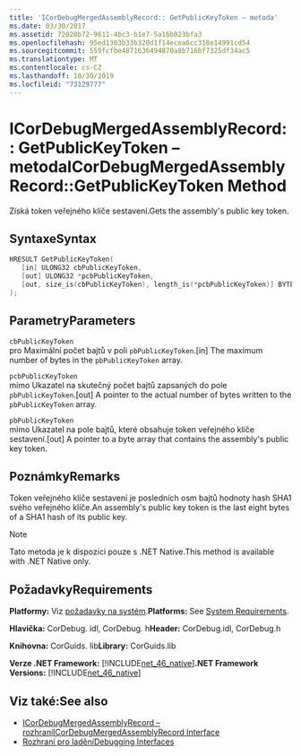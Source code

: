```yaml
---
title: 'ICorDebugMergedAssemblyRecord:: GetPublicKeyToken – metoda'
ms.date: 03/30/2017
ms.assetid: 72020b72-9611-4bc3-b1e7-5a16b023bfa3
ms.openlocfilehash: 95ed1303b33b328d1f14ecea6cc318e14991cd54
ms.sourcegitcommit: 559fcfbe4871636494870a8b716bf7325df34ac5
ms.translationtype: MT
ms.contentlocale: cs-CZ
ms.lasthandoff: 10/30/2019
ms.locfileid: "73129777"
---
```

# <a name="icordebugmergedassemblyrecordgetpublickeytoken-method"></a><span data-ttu-id="aa214-102">ICorDebugMergedAssemblyRecord:: GetPublicKeyToken – metoda</span><span class="sxs-lookup"><span data-stu-id="aa214-102">ICorDebugMergedAssemblyRecord::GetPublicKeyToken Method</span></span>
<span data-ttu-id="aa214-103">Získá token veřejného klíče sestavení.</span><span class="sxs-lookup"><span data-stu-id="aa214-103">Gets the assembly's public key token.</span></span>  
  
## <a name="syntax"></a><span data-ttu-id="aa214-104">Syntaxe</span><span class="sxs-lookup"><span data-stu-id="aa214-104">Syntax</span></span>  
  
```cpp  
HRESULT GetPublicKeyToken(  
   [in] ULONG32 cbPublicKeyToken,   
   [out] ULONG32 *pcbPublicKeyToken,   
   [out, size_is(cbPublicKeyToken), length_is(*pcbPublicKeyToken)] BYTE pbPublicKeyToken[]  
);  
```  
  
## <a name="parameters"></a><span data-ttu-id="aa214-105">Parametry</span><span class="sxs-lookup"><span data-stu-id="aa214-105">Parameters</span></span>  
 `cbPublicKeyToken`  
 <span data-ttu-id="aa214-106">pro Maximální počet bajtů v poli `pbPublicKeyToken`.</span><span class="sxs-lookup"><span data-stu-id="aa214-106">[in] The maximum number of bytes in the `pbPublicKeyToken` array.</span></span>  
  
 `pcbPublicKeyToken`  
 <span data-ttu-id="aa214-107">mimo Ukazatel na skutečný počet bajtů zapsaných do pole `pbPublicKeyToken`.</span><span class="sxs-lookup"><span data-stu-id="aa214-107">[out] A pointer to the actual number of bytes written to the `pbPublicKeyToken` array.</span></span>  
  
 `pbPublicKeyToken`  
 <span data-ttu-id="aa214-108">mimo Ukazatel na pole bajtů, které obsahuje token veřejného klíče sestavení.</span><span class="sxs-lookup"><span data-stu-id="aa214-108">[out] A pointer to a byte array that contains the assembly's public key token.</span></span>  
  
## <a name="remarks"></a><span data-ttu-id="aa214-109">Poznámky</span><span class="sxs-lookup"><span data-stu-id="aa214-109">Remarks</span></span>  
 <span data-ttu-id="aa214-110">Token veřejného klíče sestavení je posledních osm bajtů hodnoty hash SHA1 svého veřejného klíče.</span><span class="sxs-lookup"><span data-stu-id="aa214-110">An assembly's public key token is the last eight bytes of a SHA1 hash of its public key.</span></span>  
  
> [!NOTE]
> <span data-ttu-id="aa214-111">Tato metoda je k dispozici pouze s .NET Native.</span><span class="sxs-lookup"><span data-stu-id="aa214-111">This method is available with .NET Native only.</span></span>  
  
## <a name="requirements"></a><span data-ttu-id="aa214-112">Požadavky</span><span class="sxs-lookup"><span data-stu-id="aa214-112">Requirements</span></span>  
 <span data-ttu-id="aa214-113">**Platformy:** Viz [požadavky na systém](../../../../docs/framework/get-started/system-requirements.md).</span><span class="sxs-lookup"><span data-stu-id="aa214-113">**Platforms:** See [System Requirements](../../../../docs/framework/get-started/system-requirements.md).</span></span>  
  
 <span data-ttu-id="aa214-114">**Hlavička:** CorDebug. idl, CorDebug. h</span><span class="sxs-lookup"><span data-stu-id="aa214-114">**Header:** CorDebug.idl, CorDebug.h</span></span>  
  
 <span data-ttu-id="aa214-115">**Knihovna:** CorGuids. lib</span><span class="sxs-lookup"><span data-stu-id="aa214-115">**Library:** CorGuids.lib</span></span>  
  
 <span data-ttu-id="aa214-116">**Verze .NET Framework:** [!INCLUDE[net_46_native](../../../../includes/net-46-native-md.md)]</span><span class="sxs-lookup"><span data-stu-id="aa214-116">**.NET Framework Versions:** [!INCLUDE[net_46_native](../../../../includes/net-46-native-md.md)]</span></span>  
  
## <a name="see-also"></a><span data-ttu-id="aa214-117">Viz také:</span><span class="sxs-lookup"><span data-stu-id="aa214-117">See also</span></span>

- [<span data-ttu-id="aa214-118">ICorDebugMergedAssemblyRecord – rozhraní</span><span class="sxs-lookup"><span data-stu-id="aa214-118">ICorDebugMergedAssemblyRecord Interface</span></span>](../../../../docs/framework/unmanaged-api/debugging/icordebugmergedassemblyrecord-interface.md)
- [<span data-ttu-id="aa214-119">Rozhraní pro ladění</span><span class="sxs-lookup"><span data-stu-id="aa214-119">Debugging Interfaces</span></span>](../../../../docs/framework/unmanaged-api/debugging/debugging-interfaces.md)
